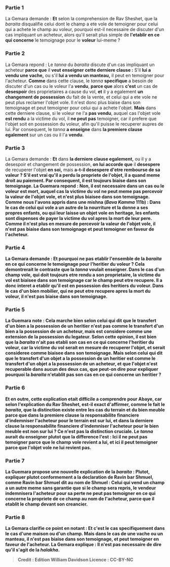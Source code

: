 
### Partie 1
La Gemara demande : <b>Et</b> selon la comprehension de Rav Sheshet, que la <i>baraita</i> disqualifie celui dont le champ a ete vole de temoigner pour celui qui a achete le champ au voleur, pourquoi est-il necessaire de discuter d'un cas impliquant un acheteur, alors qu'il serait plus simple de <b>l'etablir en ce qui concerne</b> le temoignage pour le <b>voleur</b> lui-meme ?

### Partie 2
La Gemara repond : Le <i>tanna</i> du <i>baraita</i> discute d'un cas impliquant un acheteur <b>parce que</b> il <b>veut enseigner cette derniere clause :</b> S'il <b>lui a vendu une vache,</b> ou s'il <b>lui a vendu un manteau,</b> il peut en temoigner pour l'acheteur. <b>Comme</b> dans cette clause, le <i>tanna</i> <b>specifique</b> a besoin de discuter d'un cas ou le voleur l'a <b>vendu</b>, <b>parce que</b> alors <b>c'est</b> un cas de <b>desespoir</b> des proprietaires a cause du vol, <b>et</b> il y a egalement <b>un changement de possession</b> du fait de la vente, et celui qui a ete vole ne peut plus reclamer l'objet vole. Il n'est donc plus biaise dans son temoignage et peut temoigner pour celui qui a achete l'objet. <b>Mais</b> dans cette derniere clause, si le voleur ne l'a <b>pas vendu</b>, auquel cas l'objet vole <b>est rendu</b> a la victime du vol, il <b>ne peut pas</b> temoigner, car il prefere que l'objet soit en possession du voleur, afin qu'il puisse le recuperer aupres de lui. Par consequent, le <i>tanna</i> <b>a enseigne</b> dans <b>la premiere clause egalement</b> sur un cas ou il l'a <b>vendu</b>.

### Partie 3
La Gemara demande : <b>Et</b> dans <b>la derniere clause egalement,</b> ou il y a desespoir et changement de possession, <b>on lui accorde que</b> il <b>desespere</b> de recuperer l'objet <b>en soi,</b> mais <b>a-t-il <b>desespere</b> d'etre rembourse de <b>sa valeur ?</b> S'il est vrai qu'il a perdu la propriete de l'objet, il a quand meme droit au paiement. Par consequent, il est toujours biaise dans son temoignage. La Guemara repond : <b>Non,</b> il est <b>necessaire</b> dans un cas <b>ou le voleur est mort,</b> auquel cas la victime du vol ne peut meme pas percevoir la valeur de l'objet vole, et n'est plus biaisee dans son temoignage. <b>Comme nous l'avons appris</b> dans une mishna (<i>Bava Kamma</i> 111b) : Dans le cas de <b>celui qui vole</b> a un autre de la nourriture <b>et la donne</b> a <b>ses</b> propres <b>enfants, ou</b> qui leur <b>laisse</b> un objet vole <b>en heritage, les enfants <b>sont dispenses de payer</b> la victime du vol apres la mort de leur pere. Comme il n'est plus en mesure de percevoir la valeur de l'objet vole, il n'est pas biaise dans son temoignage et peut temoigner en faveur de l'acheteur.

### Partie 4
La Gemara demande : <b>Et</b> pourquoi ne pas <b>etablir</b> l'ensemble de la <i>baraita</i> <b>en ce qui concerne</b> le temoignage pour l'<b>heritier du voleur ?</b> Cela demontrerait le contraste que la <i>tanna</i> voulait enseigner. Dans le cas d'un champ vole, qui doit toujours etre rendu a son proprietaire, la victime du vol est biaisee dans son temoignage car le champ peut etre recupere. Il a donc interet a etablir qu'il est en possession des heritiers du voleur. Dans le cas d'un bien mobilier, qui ne peut etre recupere apres la mort du voleur, il n'est pas biaise dans son temoignage.

### Partie 5
La Guemara note : <b>Cela marche bien selon celui qui dit</b> que le transfert d'un bien a la <b>possession</b> de <b>un heritier</b> n'est <b>pas comme</b> le transfert d'un bien a la <b>possession</b> de <b>un acheteur,</b> mais est considere comme une extension de la possession du legateur. Selon cette opinion, il est <b>bien</b> que la <i>baraita</i> n'ait pas etabli son cas en ce qui concerne l'heritier du voleur, car la victime du vol serait en mesure de recuperer l'objet, et serait consideree comme biaisee dans son temoignage. <b>Mais selon celui qui dit</b> que le transfert d'un objet a la <b>possession</b> de <b>un heritier</b> est <b>comme</b> le transfert d'un objet a la <b>possession</b> de <b>un acheteur,</b> et que l'objet n'est recuperable dans aucun des deux cas, <b>que peut-on dire</b> pour expliquer pourquoi la <i>baraita</i> n'etablit pas son cas en ce qui concerne un heritier ?

### Partie 6
<b>Et en outre,</b> cette explication etait <b>difficile a comprendre pour Abaye</b>, car selon l'explication du Rav Sheshet, est-il exact d'affirmer, comme le fait le <i>baraita</i>, que la distinction existe entre les cas du terrain et du bien meuble <b>parce que</b> dans la premiere clause la <b>responsabilite financiere</b> d'indemniser l'acheteur <b>pour</b> le terrain est <b>sur lui, et</b> dans la derniere clause la <b>responsabilite financiere</b> d'indemniser l'acheteur <b>pour</b> le bien meuble est <b>non sur lui ? </b> Ce n'est pas la distinction cruciale. Le <i>tanna</i> <b>aurait du</b> enseigner plutot que la difference l'est : Ici il ne peut pas temoigner <b>parce que</b> le champ vole <b>revient a lui, et</b> ici il peut temoigner parce que l'objet vole <b>ne lui revient pas.</b>

### Partie 7
La Guemara propose une nouvelle explication de la <i>baraita</i> : <b>Plutot,</b> expliquer plutot <b>conformement</b> a la declaration <b>de Ravin bar Shmuel, comme Ravin bar Shmuel dit au nom de Shmuel : Celui qui vend un champ a un autre</b> meme <b>sans garantie</b> que si le champ sera repris, le vendeur indemnisera l'acheteur pour sa perte <b>ne peut pas temoigner en ce qui concerne</b> la propriete de ce champ <b>au nom</b> de l'acheteur, <b>parce que</b> il <b>etablit</b> le champ <b>devant son creancier.</b>

### Partie 8
La Gemara clarifie ce point en notant : <b>Et</b> c'est le cas <b>specifiquement</b> dans le cas <b>d'une maison ou d'un champ. Mais</b> dans le cas de <b>une vache ou un manteau,</b> il n'est pas biaise dans son temoignage, et peut temoigner en faveur de l'acheteur. La Gemara explique : <b>Il n'est pas necessaire</b> de dire qu'il s'agit de la <i>halakha</i>.

>Credit : Edition William Davidson
>Licence : CC-BY-NC